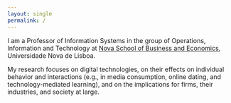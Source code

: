 ```yaml
---
layout: single
permalink: /
---
```


I am a Professor of Information Systems in the group of Operations, Information and Technology at [Nova School of Business and Economics](http://novasbe.pt), Universidade Nova de Lisboa.

My research focuses on digital technologies, on their effects on individual behavior and interactions (e.g., in media consumption, online dating, and technology-mediated learning), and on the implications for firms, their industries, and society at large.

<!-- I have a PhD in Technological Change and Entrepreneurship from Carnegie Mellon University, an MSc in Engineering and Public Policy from Carnegie Mellon University, and a BSc in Computer Science and Engineering from Instituto Superior Técnico, University of Lisbon. Before joining the academia I worked as a software engineer and analyst in the transportation and government sectors. -->

